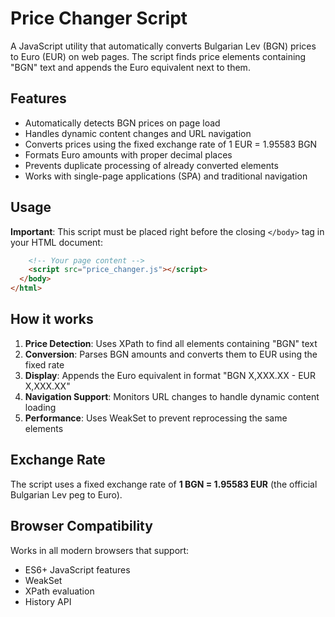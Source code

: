 # Price Changer Script

A JavaScript utility that automatically converts Bulgarian Lev (BGN) prices to Euro (EUR) on web pages. The script finds price elements containing "BGN" text and appends the Euro equivalent next to them.

## Features

- Automatically detects BGN prices on page load
- Handles dynamic content changes and URL navigation
- Converts prices using the fixed exchange rate of 1 EUR = 1.95583 BGN 
- Formats Euro amounts with proper decimal places
- Prevents duplicate processing of already converted elements
- Works with single-page applications (SPA) and traditional navigation

## Usage

**Important**: This script must be placed right before the closing `</body>` tag in your HTML document:

```html
    <!-- Your page content -->
    <script src="price_changer.js"></script>
  </body>
</html>
```

## How it works

1. **Price Detection**: Uses XPath to find all elements containing "BGN" text
2. **Conversion**: Parses BGN amounts and converts them to EUR using the fixed rate
3. **Display**: Appends the Euro equivalent in format "BGN X,XXX.XX - EUR X,XXX.XX"
4. **Navigation Support**: Monitors URL changes to handle dynamic content loading
5. **Performance**: Uses WeakSet to prevent reprocessing the same elements

## Exchange Rate

The script uses a fixed exchange rate of **1 BGN = 1.95583 EUR** (the official Bulgarian Lev peg to Euro).

## Browser Compatibility

Works in all modern browsers that support:
- ES6+ JavaScript features
- WeakSet
- XPath evaluation
- History API 